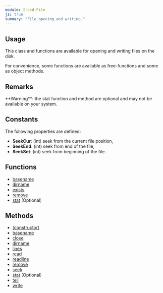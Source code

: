 ```yaml
---
module: Irccd.File
js: true
summary: "File opening and writing."
---
```


## Usage

This class and functions are available for opening and writing files on the disk.

For convenience, some functions are available as free-functions and some as object methods.

## Remarks

<div class="alert alert-warning" role="alert">
**Warning**: the stat function and method are optional and may not be available on your system.
</div>

## Constants

The following properties are defined:

  - **SeekCur**: (int) seek from the current file position,
  - **SeekEnd**: (int) seek from end of the file,
  - **SeekSet**: (int) seek from beginning of the file.

## Functions

  - [basename](function/basename.html)
  - [dirname](function/dirname.html)
  - [exists](function/exists.html)
  - [remove](function/remove.html)
  - [stat](function/stat.html) (Optional)

## Methods

  - [(constructor)](method/constructor.html)
  - [basename](method/basename.html)
  - [close](method/close.html)
  - [dirname](method/dirname.html)
  - [lines](method/lines.html)
  - [read](method/read.html)
  - [readline](method/readline.html)
  - [remove](method/remove.html)
  - [seek](method/seek.html)
  - [stat](method/stat.html) (Optional)
  - [tell](method/tell.html)
  - [write](method/write.html)
